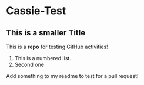 # Cassie-Test
## This is a smaller Title
This is a **repo** for testing GitHub activities!

1. This is a numbered list.
2. Second one


Add something to my readme to test for a pull request!
